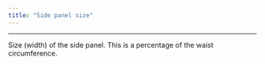 ```yaml
---
title: "Side panel size"
---
```


***

Size (width) of the side panel. This is a percentage of the waist circumference.
